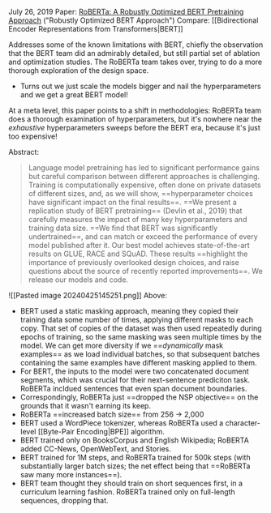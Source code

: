 July 26, 2019
Paper: [RoBERTa: A Robustly Optimized BERT Pretraining Approach](https://arxiv.org/abs/1907.11692) ("Robustly Optimized BERT Approach")
Compare: [[Bidirectional Encoder Representations from Transformers|BERT]]

Addresses some of the known limitations with BERT, chiefly the observation that the BERT team did an admirably detailed, but still partial set of ablation and optimization studies. The RoBERTa team takes over, trying to do a more thorough exploration of the design space.
- Turns out we just scale the models bigger and nail the hyperparameters and we get a great BERT model!

At a meta level, this paper points to a shift in methodologies: RoBERTa team does a thorough examination of hyperparameters, but it's nowhere near the *exhaustive* hyperparameters sweeps before the BERT era, because it's just too expensive!

Abstract:
> Language model pretraining has led to significant performance gains but careful comparison between different approaches is challenging. Training is computationally expensive, often done on private datasets of different sizes, and, as we will show, ==hyperparameter choices have significant impact on the final results==. ==We present a replication study of BERT pretraining== (Devlin et al., 2019) that carefully measures the impact of many key hyperparameters and training data size. ==We find that BERT was significantly undertrained==, and can match or exceed the performance of every model published after it. Our best model achieves state-of-the-art results on GLUE, RACE and SQuAD. These results ==highlight the importance of previously overlooked design choices, and raise questions about the source of recently reported improvements==. We release our models and code.

![[Pasted image 20240425145251.png]]
Above:
- BERT used a static masking approach, meaning they copied their training data some number of times, applying different masks to each copy. That set of copies of the dataset was then used repeatedly during epochs of training, so the same masking was seen multiple times by the model. We can get more diversity if we *==dynamically* mask examples== as we load individual batches, so that subsequent batches containing the same examples have different masking applied to them.
- For BERT, the inputs to the model were two concatenated document segments, which was crucial for their next-sentence prediciton task. RoBERTa incldued sentences that even span document boundaries. 
- Correspondingly, RoBERTa just ==dropped the NSP objective== on the grounds that it wasn't earning its keep.
- RoBERTa ==increased batch size== from 256 -> 2,000
- BERT used a WordPiece tokenizer, whereas RoBERTa used a character-level [[Byte-Pair Encoding|BPE]] algorithm.
- BERT trained only on BooksCorpus and English Wikipedia; RoBERTA added CC-News, OpenWebText, and Stories.
- BERT trained for 1M steps, and RoBERTa trained for 500k steps (with substantially larger batch sizes; the net effect being that ==RoBERTa saw many more instances==).
- BERT team thought they should train on short sequences first, in a curriculum learning fashion. RoBERTa trained only on full-length sequences, dropping that.





